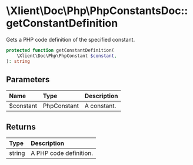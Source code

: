 # \\Xlient\\Doc\\Php\\PhpConstantsDoc::getConstantDefinition

Gets a PHP code definition of the specified constant.

```php
protected function getConstantDefinition(
    \Xlient\Doc\Php\PhpConstant $constant,
): string
```

## Parameters

| Name | Type | Description |
| :--- | :--- | :--- |
| $constant | PhpConstant | A constant. |

## Returns

| Type | Description |
| :--- | :--- |
| string | A PHP code definition. |